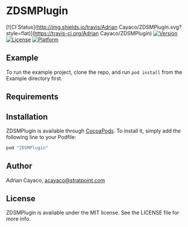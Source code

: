 # ZDSMPlugin

[![CI Status](http://img.shields.io/travis/Adrian Cayaco/ZDSMPlugin.svg?style=flat)](https://travis-ci.org/Adrian Cayaco/ZDSMPlugin)
[![Version](https://img.shields.io/cocoapods/v/ZDSMPlugin.svg?style=flat)](http://cocoapods.org/pods/ZDSMPlugin)
[![License](https://img.shields.io/cocoapods/l/ZDSMPlugin.svg?style=flat)](http://cocoapods.org/pods/ZDSMPlugin)
[![Platform](https://img.shields.io/cocoapods/p/ZDSMPlugin.svg?style=flat)](http://cocoapods.org/pods/ZDSMPlugin)

## Example

To run the example project, clone the repo, and run `pod install` from the Example directory first.

## Requirements

## Installation

ZDSMPlugin is available through [CocoaPods](http://cocoapods.org). To install
it, simply add the following line to your Podfile:

```ruby
pod "ZDSMPlugin"
```

## Author

Adrian Cayaco, acayaco@stratpoint.com

## License

ZDSMPlugin is available under the MIT license. See the LICENSE file for more info.
